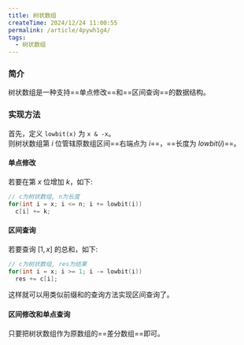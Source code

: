 ```yaml
---
title: 树状数组
createTime: 2024/12/24 11:00:55
permalink: /article/4pywh1g4/
tags: 
  - 树状数组
---
```


### 简介

树状数组是一种支持==单点修改==和==区间查询==的数据结构。

### 实现方法

首先，定义 `lowbit(x)` 为 `x & -x`。\
则树状数组第 $i$ 位管辖原数组区间==右端点为  $i$==，==长度为 $lowbit(i)$==。

#### 单点修改

若要在第 $x$ 位增加 $k$，如下:
```cpp
// c为树状数组, n为长度
for(int i = x; i <= n; i += lowbit(i)) 
  c[i] += k;
```

#### 区间查询

若要查询 $[1, x]$ 的总和，如下:
```cpp
// c为树状数组, res为结果
for(int i = x; i >= 1; i -= lowbit(i)) 
  res += c[i];
```
这样就可以用类似前缀和的查询方法实现区间查询了。

#### 区间修改和单点查询

只要把树状数组作为原数组的==差分数组==即可。
